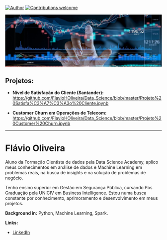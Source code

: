 [![Author](https://img.shields.io/badge/author-FlavioHO-blue.svg)](https://www.linkedin.com/in/flávio-oliveira-978019115) 
[![Contributions welcome](https://img.shields.io/badge/contributions-welcome-brightgreen.svg?style=flat)](https://https://github.com/FlavioHOliveira/Data_Science)

<p align="center">
  <img src="https://github.com/FlavioHOliveira/Data_Science/blob/master/Logo.jpg?raw=true" >
</p>

## Projetos:

* **Nível de Satisfação do Cliente (Santander):** https://github.com/FlavioHOliveira/Data_Science/blob/master/Projeto%20Satisfa%C3%A7%C3%A3o%20Cliente.ipynb

* **Customer Churn em Operações de Telecom:** https://github.com/FlavioHOliveira/Data_Science/blob/master/Projeto%20Customer%20Churn.ipynb


---


# Flávio Oliveira

Aluno da Formação Cientista de dados pela Data Science Academy, aplico meus conhecimentos em análise de dados e Machine Learning
em problemas reais, na busca de insights e na solução de problemas de negócio.

Tenho ensino superior em Gestão em Segurança Pública, cursando Pós Graduação pela UNICIV em Business Intelligence. Estou numa
busca constante por conhecimento, aprimoramento e desenvolvimento em meus projetos.

**Background in:** Python, Machine Learning, Spark.

**Links:**
* [LinkedIn](https://www.linkedin.com/in/flávio-oliveira-978019115)








